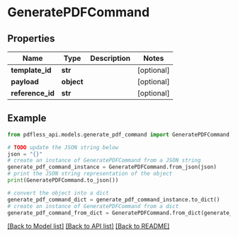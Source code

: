 # GeneratePDFCommand


## Properties

Name | Type | Description | Notes
------------ | ------------- | ------------- | -------------
**template_id** | **str** |  | [optional] 
**payload** | **object** |  | [optional] 
**reference_id** | **str** |  | [optional] 

## Example

```python
from pdfless_api.models.generate_pdf_command import GeneratePDFCommand

# TODO update the JSON string below
json = "{}"
# create an instance of GeneratePDFCommand from a JSON string
generate_pdf_command_instance = GeneratePDFCommand.from_json(json)
# print the JSON string representation of the object
print(GeneratePDFCommand.to_json())

# convert the object into a dict
generate_pdf_command_dict = generate_pdf_command_instance.to_dict()
# create an instance of GeneratePDFCommand from a dict
generate_pdf_command_from_dict = GeneratePDFCommand.from_dict(generate_pdf_command_dict)
```
[[Back to Model list]](../README.md#documentation-for-models) [[Back to API list]](../README.md#documentation-for-api-endpoints) [[Back to README]](../README.md)


